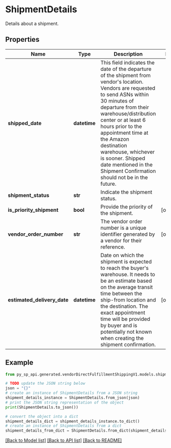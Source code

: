 # ShipmentDetails

Details about a shipment.

## Properties

Name | Type | Description | Notes
------------ | ------------- | ------------- | -------------
**shipped_date** | **datetime** | This field indicates the date of the departure of the shipment from vendor&#39;s location. Vendors are requested to send ASNs within 30 minutes of departure from their warehouse/distribution center or at least 6 hours prior to the appointment time at the Amazon destination warehouse, whichever is sooner. Shipped date mentioned in the Shipment Confirmation should not be in the future. | 
**shipment_status** | **str** | Indicate the shipment status. | 
**is_priority_shipment** | **bool** | Provide the priority of the shipment. | [optional] 
**vendor_order_number** | **str** | The vendor order number is a unique identifier generated by a vendor for their reference. | [optional] 
**estimated_delivery_date** | **datetime** | Date on which the shipment is expected to reach the buyer&#39;s warehouse. It needs to be an estimate based on the average transit time between the ship-from location and the destination. The exact appointment time will be provided by buyer and is potentially not known when creating the shipment confirmation. | [optional] 

## Example

```python
from py_sp_api.generated.vendorDirectFulfillmentShippingV1.models.shipment_details import ShipmentDetails

# TODO update the JSON string below
json = "{}"
# create an instance of ShipmentDetails from a JSON string
shipment_details_instance = ShipmentDetails.from_json(json)
# print the JSON string representation of the object
print(ShipmentDetails.to_json())

# convert the object into a dict
shipment_details_dict = shipment_details_instance.to_dict()
# create an instance of ShipmentDetails from a dict
shipment_details_from_dict = ShipmentDetails.from_dict(shipment_details_dict)
```
[[Back to Model list]](../README.md#documentation-for-models) [[Back to API list]](../README.md#documentation-for-api-endpoints) [[Back to README]](../README.md)


